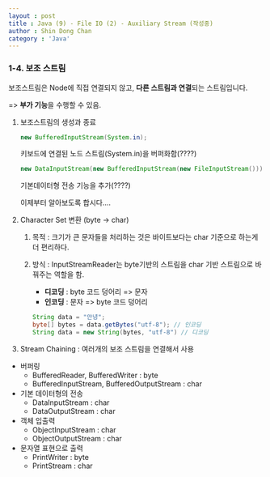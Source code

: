 ```yaml
---
layout : post
title : Java (9) - File IO (2) - Auxiliary Stream (작성중)
author : Shin Dong Chan
category : 'Java'
---
```




### 1-4. 보조 스트림

보조스트림은 Node에 직접 연결되지 않고, **다른 스트림과 연결**되는 스트림입니다.

=> **부가 기능**을 수행할 수 있음.

1. 보조스트림의 생성과 종료

   ```java
   new BufferedInputStream(System.in);
   ```

   키보드에 연결된 노드 스트림(System.in)을 버퍼화함(????)

   ```java
   new DataInputStream(new BufferedInputStream(new FileInputStream()));
   ```

   기본데이터형 전송 기능을 추가(????)

   이제부터 알아보도록 합시다....

2. Character Set 변환 (byte -> char)

   1. 목적 : 크기가 큰 문자들을 처리하는 것은 바이트보다는 char 기준으로 하는게 더 편리하다.

   2. 방식 : InputStreamReader는 byte기반의 스트림을 char 기반 스트림으로 바꿔주는 역할을 함.

      - **디코딩** : byte 코드 덩어리 => 문자
      - **인코딩** : 문자 => byte 코드 덩어리

      ```java
      String data = "안녕";
      byte[] bytes = data.getBytes("utf-8"); // 인코딩
      String data = new String(bytes, "utf-8") // 디코딩
      ```

      

3. Stream Chaining : 여러개의 보조 스트림을 연결해서 사용







- 버퍼링
  - BufferedReader, BufferedWriter : byte
  - BufferedInputStream, BufferedOutputStream : char
- 기본 데이터형의 전송
  - DataInputStream : char
  - DataOutputStream : char
- 객체 입출력
  - ObjectInputStream : char
  - ObjectOutputStream : char
- 문자열 표현으로 출력
  - PrintWriter : byte
  - PrintStream : char